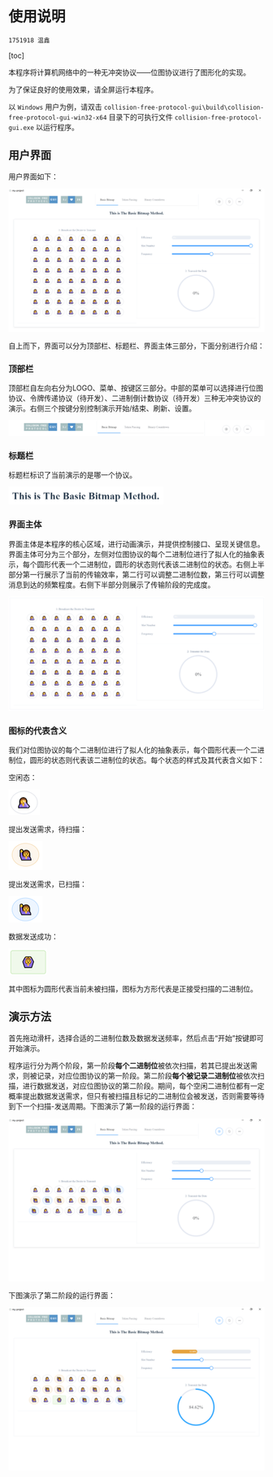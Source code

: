 # 使用说明

`1751918 温鑫`

[toc]

本程序将计算机网络中的一种无冲突协议——位图协议进行了图形化的实现。

为了保证良好的使用效果，请全屏运行本程序。

以 `Windows` 用户为例，请双击 `collision-free-protocol-gui\build\collision-free-protocol-gui-win32-x64` 目录下的可执行文件 `collision-free-protocol-gui.exe` 以运行程序。

## 用户界面

用户界面如下：

![image-20200102175400105](assets/image-20200102175400105.png) 

自上而下，界面可以分为顶部栏、标题栏、界面主体三部分，下面分别进行介绍：

### 顶部栏

顶部栏自左向右分为LOGO、菜单、按键区三部分。中部的菜单可以选择进行位图协议、令牌传递协议（待开发）、二进制倒计数协议（待开发）三种无冲突协议的演示。右侧三个按键分别控制演示开始/结束、刷新、设置。

![image-20200102180555785](assets/image-20200102180555785.png)

### 标题栏

标题栏标识了当前演示的是哪一个协议。

<img src="assets/image-20200102180804895.png" alt="image-20200102180804895" style="zoom:50%;" />

### 界面主体

界面主体是本程序的核心区域，进行动画演示，并提供控制接口、呈现关键信息。界面主体可分为三个部分，左侧对位图协议的每个二进制位进行了拟人化的抽象表示，每个圆形代表一个二进制位，圆形的状态则代表该二进制位的状态。右侧上半部分第一行展示了当前的传输效率，第二行可以调整二进制位数，第三行可以调整消息到达的频繁程度。右侧下半部分则展示了传输阶段的完成度。

![image-20200102180837670](assets/image-20200102180837670.png)

### 图标的代表含义

我们对位图协议的每个二进制位进行了拟人化的抽象表示，每个圆形代表一个二进制位，圆形的状态则代表该二进制位的状态。每个状态的样式及其代表含义如下：

空闲态：

<img src="assets/image-20200102181347079.png" alt="image-20200102181347079" style="zoom:50%;" />

提出发送需求，待扫描：

<img src="assets/image-20200102181427670.png" alt="image-20200102181427670" style="zoom:50%;" />

提出发送需求，已扫描：

<img src="assets/image-20200102181508811.png" alt="image-20200102181508811" style="zoom:50%;" />

数据发送成功：

<img src="assets/image-20200102181558601.png" alt="image-20200102181558601" style="zoom:50%;" />

其中图标为圆形代表当前未被扫描，图标为方形代表是正接受扫描的二进制位。

## 演示方法

首先拖动滑杆，选择合适的二进制位数及数据发送频率，然后点击“开始”按键即可开始演示。

程序运行分为两个阶段，第一阶段**每个二进制位**被依次扫描，若其已提出发送需求，则被记录，对应位图协议的第一阶段。第二阶段**每个被记录二进制位**被依次扫描，进行数据发送，对应位图协议的第二阶段。期间，每个空闲二进制位都有一定概率提出数据发送需求，但只有被扫描且标记的二进制位会被发送，否则需要等待到下一个扫描-发送周期。下图演示了第一阶段的运行界面：

![image-20200102181938959](assets/image-20200102181938959.png)

下图演示了第二阶段的运行界面：

![image-20200102182247947](assets/image-20200102182247947.png)